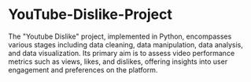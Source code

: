 # YouTube-Dislike-Project
The "Youtube Dislike" project, implemented in Python, encompasses various stages including data cleaning, data manipulation, data analysis, and data visualization. Its primary aim is to assess video performance metrics such as views, likes, and dislikes, offering insights into user engagement and preferences on the platform.
